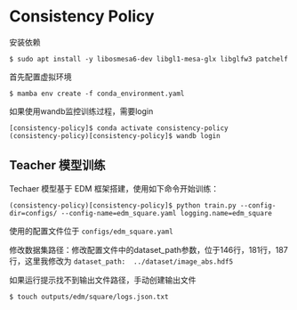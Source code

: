 # Consistency Policy
安装依赖
```console
$ sudo apt install -y libosmesa6-dev libgl1-mesa-glx libglfw3 patchelf
```

首先配置虚拟环境
```console
$ mamba env create -f conda_environment.yaml
```
如果使用wandb监控训练过程，需要login
```console
[consistency-policy]$ conda activate consistency-policy
(consistency-policy)[consistency-policy]$ wandb login
```

## Teacher 模型训练
Techaer 模型基于 EDM 框架搭建，使用如下命令开始训练：
```console
(consistency-policy)[consistency-policy]$ python train.py --config-dir=configs/ --config-name=edm_square.yaml logging.name=edm_square
```
使用的配置文件位于 `configs/edm_square.yaml`

修改数据集路径：修改配置文件中的dataset_path参数，位于146行，181行，187行，这里我修改为 `dataset_path:  ../dataset/image_abs.hdf5`

如果运行提示找不到输出文件路径，手动创建输出文件
```consle
$ touch outputs/edm/square/logs.json.txt
```